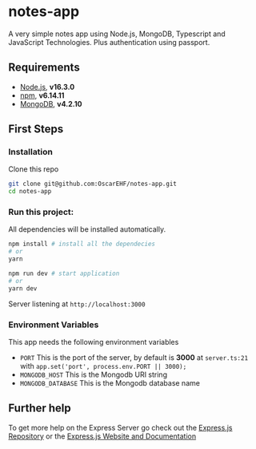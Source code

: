 # notes-app

A very simple notes app using Node.js, MongoDB, Typescript and JavaScript Technologies. Plus authentication using passport.

## Requirements

- [Node.js](https://nodejs.org/en/), **v16.3.0**
- [npm](https://www.npmjs.com/get-npm), **v6.14.11**
- [MongoDB](https://www.mongodb.com/), **v4.2.10**

## First Steps

### Installation

Clone this repo

```bash
git clone git@github.com:OscarEHF/notes-app.git
cd notes-app
```

### Run this project:

All dependencies will be installed automatically.

```bash
npm install # install all the dependecies
# or
yarn

npm run dev # start application
# or
yarn dev
```

Server listening at `http://localhost:3000`

### Environment Variables

This app needs the following environment variables

- `PORT` This is the port of the server, by default is **3000** at `server.ts:21` with `app.set('port', process.env.PORT || 3000);`
- `MONGODB_HOST` This is the Mongodb URI string
- `MONGODB_DATABASE` This is the Mongodb database name

## Further help

To get more help on the Express Server go check out the [Express.js Repository](https://github.com/expressjs/express) or the [Express.js Website and Documentation](http://expressjs.com/)
